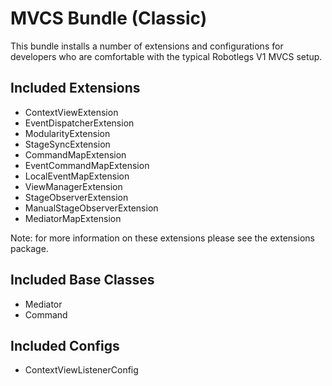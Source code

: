 # MVCS Bundle (Classic)

This bundle installs a number of extensions and configurations for developers who are comfortable with the typical Robotlegs V1 MVCS setup.

## Included Extensions

* ContextViewExtension
* EventDispatcherExtension
* ModularityExtension
* StageSyncExtension
* CommandMapExtension
* EventCommandMapExtension
* LocalEventMapExtension
* ViewManagerExtension
* StageObserverExtension
* ManualStageObserverExtension
* MediatorMapExtension

Note: for more information on these extensions please see the extensions package.

## Included Base Classes

* Mediator
* Command

## Included Configs

* ContextViewListenerConfig 